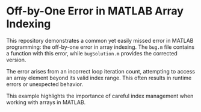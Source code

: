 # Off-by-One Error in MATLAB Array Indexing

This repository demonstrates a common yet easily missed error in MATLAB programming: the off-by-one error in array indexing.  The `bug.m` file contains a function with this error, while `bugSolution.m` provides the corrected version.

The error arises from an incorrect loop iteration count, attempting to access an array element beyond its valid index range. This often results in runtime errors or unexpected behavior.

This example highlights the importance of careful index management when working with arrays in MATLAB.
